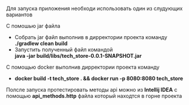 Для запуска приложения необходи использовать один из слудующих вариантов
 
С помошью jar файла
* Собрать jar файл выполнив в дирректории проекта команду <br/>
**./gradlew clean build**
* Запустить полученный файл командой <br/> 
**java -jar build/libs/tech_store-0.0.1-SNAPSHOT.jar**


С помощью docker выполнив дирректории проекта команду <br/>
* **docker build -t tech_store . && docker run -p 8080:8080 tech_store**

Полсле запуска протестировать методы аpi можно из **Intellij IDEA** 
с помощью **api_methods.http** файла 
который находтся в горне проекта

